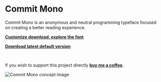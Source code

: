 # Commit Mono

Commit Mono is an anonymous and neutral programming typeface focused on creating a better reading experience.

[**Customize download, explore the font**](https://commitmono.com/)

[**Download latest default version**](https://github.com/eigilnikolajsen/commit-mono/releases/latest/)

<br>

If you wish to support this project directly [**buy me a coffee**](https://www.buymeacoffee.com/eigilnikolajsen).

![Commit Mono concept image](/src/img/commitmono.png)

